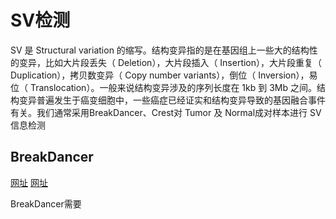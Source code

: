 # SV检测
SV 是 Structural variation 的缩写。结构变异指的是在基因组上一些大的结构性的变异，比如大片段丢失（ Deletion），大片段插入（ Insertion），大片段重复（ Duplication），拷贝数变异（ Copy number variants），倒位（ Inversion），易位（ Translocation）。一般来说结构变异涉及的序列长度在 1kb 到 3Mb 之间。结构变异普遍发生于癌变细胞中，一些癌症已经证实和结构变异导致的基因融合事件有关。我们通常采用BreakDancer、Crest对 Tumor 及 Normal成对样本进行 SV 信息检测

## BreakDancer
[网址](http://gmt.genome.wustl.edu/packages/breakdancer/documentation.html)
[网址](https://github.com/kenchen/breakdancer#readme)

BreakDancer需要

